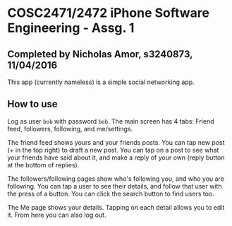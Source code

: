 # COSC2471/2472 iPhone Software Engineering - Assg. 1

## Completed by Nicholas Amor, s3240873, 11/04/2016

This app (currently nameless) is a simple social networking app.

## How to use

Log as user `bob` with password `bob`. The main screen has 4 tabs: Friend 
feed, followers, following, and me/settings.

The friend feed shows yours and your friends posts. You can tap new post 
(+ in the top right) to draft a new post. You can tap on a post to see what 
your friends have said about it, and make a reply of your own (reply button at
 the bottom of replies).

The followers/following pages show who's following you, and who you are 
following. You can tap a user to see their details, and follow that user with 
the press of a button. You can click the search button to find users too.

The Me page shows your details. Tapping on each detail allows you to edit it. 
From here you can also log out.
